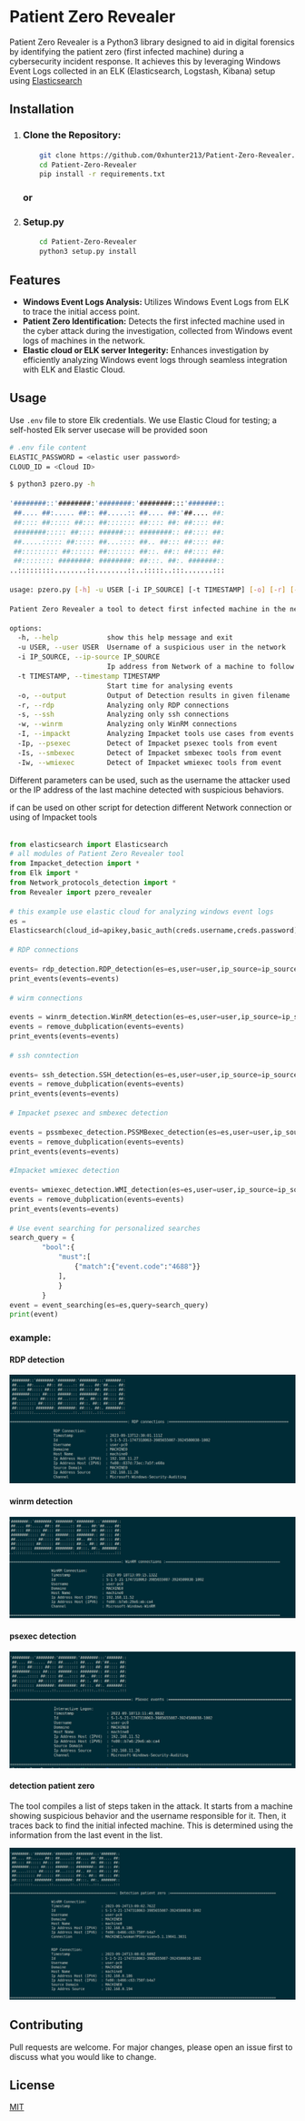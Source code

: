 # Patient Zero Revealer

Patient Zero Revealer is a Python3 library designed to aid in digital forensics by identifying the patient zero (first infected machine) during a cybersecurity incident response. It achieves this by leveraging Windows Event Logs collected in an ELK (Elasticsearch, Logstash, Kibana) setup using [Elasticsearch](https://github.com/elastic/elasticsearch) 

## Installation
1. ### Clone the Repository:
	```bash
		git clone https://github.com/0xhunter213/Patient-Zero-Revealer.git
		cd Patient-Zero-Revealer
		pip install -r requirements.txt
	```
	### or
2. ### Setup.py
	```bash		
		cd Patient-Zero-Revealer
		python3 setup.py install	
	```

## Features
- **Windows Event Logs Analysis:** Utilizes Windows Event Logs from ELK to trace the initial access point.
- **Patient Zero Identification:** Detects the first infected machine used in the cyber attack during the investigation, collected from Windows event logs of machines in the network.
- **Elastic cloud or ELK server Integerity:** Enhances investigation by efficiently analyzing Windows event logs through seamless integration with ELK and Elastic Cloud. 
## Usage
Use `.env` file to store Elk credentials. We use Elastic Cloud for testing; a self-hosted Elk server usecase will be provided soon

```bash
# .env file content
ELASTIC_PASSWORD = <elastic user password>
CLOUD_ID = <Cloud ID>
```

```bash
$ python3 pzero.py -h

'########::'########:'########:'########:::'#######::
 ##.... ##:..... ##:: ##.....:: ##.... ##:'##.... ##:
 ##:::: ##::::: ##::: ##::::::: ##:::: ##: ##:::: ##:
 ########::::: ##:::: ######::: ########:: ##:::: ##:
 ##.....::::: ##::::: ##...:::: ##.. ##::: ##:::: ##:
 ##::::::::: ##:::::: ##::::::: ##::. ##:: ##:::: ##:
 ##:::::::: ########: ########: ##:::. ##:. #######::
..:::::::::........::........::..:::::..:::.......:::

usage: pzero.py [-h] -u USER [-i IP_SOURCE] [-t TIMESTAMP] [-o] [-r] [-s] [-w] [-I] [-Ip] [-Is] [-Iw]

Patient Zero Revealer a tool to detect first infected machine in the netwrok using Windows Event logs using one of those informations is required (USER or IP_SOURCE)

options:
  -h, --help            show this help message and exit
  -u USER, --user USER  Username of a suspicious user in the network
  -i IP_SOURCE, --ip-source IP_SOURCE
                        Ip address from Network of a machine to follow its events
  -t TIMESTAMP, --timestamp TIMESTAMP
                        Start time for analysing events
  -o, --output          Output of Detection results in given filename
  -r, --rdp             Analyzing only RDP connections
  -s, --ssh             Analyzing only ssh connections
  -w, --winrm           Analyzing only WinRM connections
  -I, --impackt         Analyzing Impacket tools use cases from events (psexec,smbexec,wmiexec,...)
  -Ip, --psexec         Detect of Impacket psexec tools from event
  -Is, --smbexec        Detect of Impacket smbexec tools from event
  -Iw, --wmiexec        Detect of Impacket wmiexec tools from event
```

Different parameters can be used, such as the username the attacker used or the IP address of the last machine detected with suspicious behaviors.

if can be used on other script for detection different Network connection or using of Impacket tools
```python

from elasticsearch import Elasticsearch
# all modules of Patient Zero Revealer tool
from Impacket_detection import *
from Elk import *
from Network_protocols_detection import *
from Revealer import pzero_revealer

# this example use elastic cloud for analyzing windows event logs
es = 
Elasticsearch(cloud_id=apikey,basic_auth(creds.username,creds.password))

# RDP connections

events= rdp_detection.RDP_detection(es=es,user=user,ip_source=ip_source,timestamp=timestamp,all=True)
print_events(events=events)

# wirm connections 

events = winrm_detection.WinRM_detection(es=es,user=user,ip_source=ip_source,timestamp=timestamp,all=True)
events = remove_dubplication(events=events)
print_events(events=events)

# ssh conntection 

events= ssh_detection.SSH_detection(es=es,user=user,ip_source=ip_source,timestamp=timestamp,all=True)
events = remove_dubplication(events=events)
print_events(events=events)

# Impacket psexec and smbexec detection

events = pssmbexec_detection.PSSMBexec_detection(es=es,user=user,ip_source=ip_source,timestamp=timestamp,all=True)
events = remove_dubplication(events=events)
print_events(events=events)

#Impacket wmiexec detection 

events= wmiexec_detection.WMI_detection(es=es,user=user,ip_source=ip_source,timestamp=timestamp,all=True)
events = remove_dubplication(events=events)
print_events(events=events)

# Use event searching for personalized searches
search_query = {
        "bool":{
            "must":[
                {"match":{"event.code":"4688"}}
            ],
			}
		}
event = event_searching(es=es,query=search_query)
print(event)
```
### example:
#### RDP detection 
![rdp connection detection](./Screenshots/rdp_connections.png)
#### winrm detection 
![winrm conntection detection](./Screenshots/winrm_connections.png)

#### psexec detection 
![psexec connection detection](./Screenshots/psexec.png)

#### detection patient zero

The tool compiles a list of steps taken in the attack. It starts from a machine showing suspicious behavior and the username responsible for it. Then, it traces back to find the initial infected machine. This is determined using the information from the last event in the list.

![Patient_Zero](./Screenshots/Patient_Zero.png)
## Contributing

Pull requests are welcome. For major changes, please open an issue first
to discuss what you would like to change.

## License

[MIT](https://choosealicense.com/licenses/mit/)
